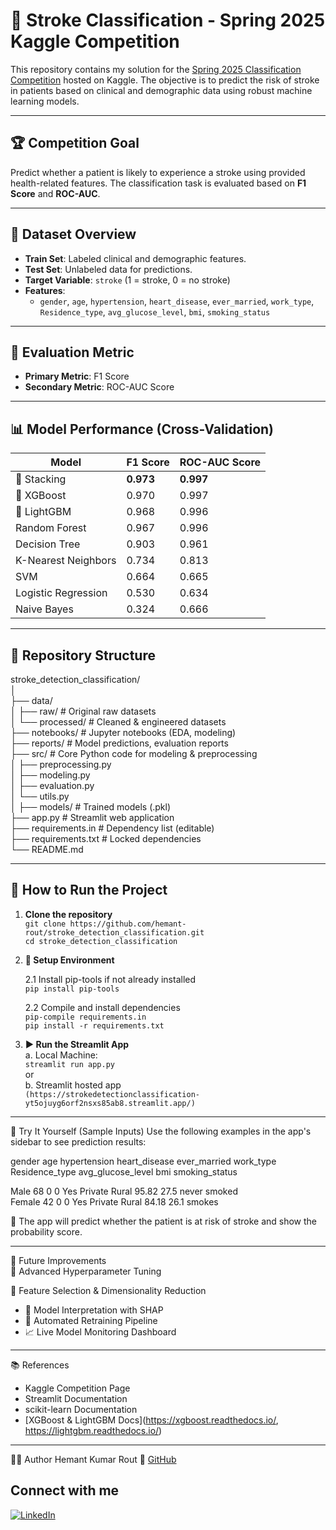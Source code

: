 # 🧠 Stroke Classification - Spring 2025 Kaggle Competition

This repository contains my solution for the [Spring 2025 Classification Competition](https://www.kaggle.com/competitions/spring-2025-classification-competition) hosted on Kaggle. The objective is to predict the risk of stroke in patients based on clinical and demographic data using robust machine learning models.

---

## 🏆 Competition Goal

Predict whether a patient is likely to experience a stroke using provided health-related features. The classification task is evaluated based on **F1 Score** and **ROC-AUC**.

---

## 📁 Dataset Overview

- **Train Set**: Labeled clinical and demographic features.
- **Test Set**: Unlabeled data for predictions.
- **Target Variable**: `stroke` (1 = stroke, 0 = no stroke)
- **Features**: 
  - `gender`, `age`, `hypertension`, `heart_disease`, `ever_married`, `work_type`,  
    `Residence_type`, `avg_glucose_level`, `bmi`, `smoking_status`

---

## 🧪 Evaluation Metric

- **Primary Metric**: F1 Score
- **Secondary Metric**: ROC-AUC Score

---

## 📊 Model Performance (Cross-Validation)

| Model                | F1 Score | ROC-AUC Score |
|----------------------|----------|----------------|
| 🥇 Stacking          | **0.973** | **0.997**       |
| 🥈 XGBoost           | 0.970     | 0.997          |
| 🥉 LightGBM          | 0.968     | 0.996          |
| Random Forest        | 0.967     | 0.996          |
| Decision Tree        | 0.903     | 0.961          |
| K-Nearest Neighbors  | 0.734     | 0.813          |
| SVM                  | 0.664     | 0.665          |
| Logistic Regression  | 0.530     | 0.634          |
| Naive Bayes          | 0.324     | 0.666          |

---

## 📂 Repository Structure

stroke_detection_classification/  
│  
├── data/      
│   ├── raw/          # Original raw datasets   
│   └── processed/    # Cleaned & engineered datasets    
├── notebooks/        # Jupyter notebooks (EDA, modeling)         
├── reports/          # Model predictions, evaluation reports  
├── src/              # Core Python code for modeling & preprocessing      
│   ├── preprocessing.py   
│   ├── modeling.py  
│   ├── evaluation.py   
│   └── utils.py  
│
├── models/           # Trained models (.pkl)   
├── app.py            # Streamlit web application  
├── requirements.in   # Dependency list (editable)  
├── requirements.txt  # Locked dependencies        
└── README.md  

---

## 🚀 How to Run the Project

1. **Clone the repository**   
   ```git clone https://github.com/hemant-rout/stroke_detection_classification.git```  
   ```cd stroke_detection_classification```

2. **🔧 Setup Environment**

   2.1 Install pip-tools if not already installed  
      ```pip install pip-tools```
                     
   2.2 Compile and install dependencies   
      ```pip-compile requirements.in```   
      ```pip install -r requirements.txt```

3. **▶️ Run the Streamlit App**   
   a. Local Machine:    
      ```streamlit run app.py```    
         or    
   b. Streamlit hosted app    
      ```(https://strokedetectionclassification-yt5ojuyg6orf2nsxs85ab8.streamlit.app/)```
      
---
🧪 Try It Yourself (Sample Inputs)
Use the following examples in the app's sidebar to see prediction results:      

gender	age	hypertension	heart_disease	ever_married	work_type	Residence_type	avg_glucose_level	bmi	smoking_status    

Male	68	0	0	Yes	Private	Rural	95.82	27.5	never smoked      
Female	42	0	0	Yes	Private	Rural	84.18	26.1	smokes


🧠 The app will predict whether the patient is at risk of stroke and show the probability score.

---
📌 Future Improvements  
🔧 Advanced Hyperparameter Tuning

🧬 Feature Selection & Dimensionality Reduction
   * 🧠 Model Interpretation with SHAP
   * 🔁 Automated Retraining Pipeline
   * 📈 Live Model Monitoring Dashboard         

---
📚 References
   * Kaggle Competition Page
   * Streamlit Documentation
   * scikit-learn Documentation
   * [XGBoost & LightGBM Docs](https://xgboost.readthedocs.io/, https://lightgbm.readthedocs.io/)
---

🧑‍💻 Author
Hemant Kumar Rout
🔗 [GitHub](https://github.com/hemant-rout)

## Connect with me 
[![LinkedIn](https://img.shields.io/badge/LinkedIn-Connect-blue?logo=linkedin)](https://www.linkedin.com/in/hemant-kumar-rout/)



